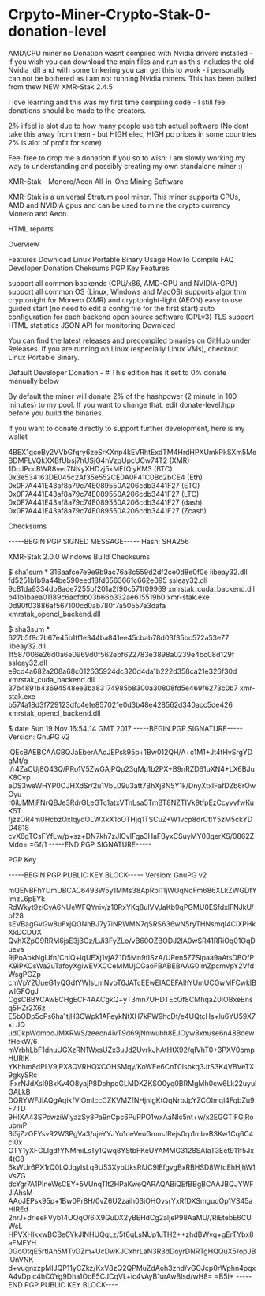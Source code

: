 # Crpyto-Miner-Crypto-Stak-0-donation-level
AMD\CPU miner no Donation wasnt compiled with Nvidia drivers installed - if you wish you can download the main files and run as this includes the old Nvidia .dll and with some tinkering you can get this to work - i personally can not be bothered as i am not running Nvidia miners.
This has been pulled from thew NEW XMR-Stak 2.4.5


I love learning and this was my first time compiling code - I still feel donations should be made to the creators.

2% i feel is alot due to how many people use teh actual software (No dont take this away from them - but HIGH elec, HIGH pc prices in some countries 2% is alot of profit for some)

Feel free to drop me a donation if you so to wish: I am slowly working my way to understanding and possibly creating my own standalone miner :)

XMR-Stak - Monero/Aeon All-in-One Mining Software

XMR-Stak is a universal Stratum pool miner. This miner supports CPUs, AMD and NVIDIA gpus and can be used to mine the crypto currency Monero and Aeon.

HTML reports

Overview

Features Download Linux Portable Binary Usage HowTo Compile FAQ Developer Donation Cheksums PGP Key Features

support all common backends (CPU/x86, AMD-GPU and NVIDIA-GPU) support all common OS (Linux, Windows and MacOS) supports algorithm cryptonight for Monero (XMR) and cryptonight-light (AEON) easy to use guided start (no need to edit a config file for the first start) auto configuration for each backend open source software (GPLv3) TLS support HTML statistics JSON API for monitoring Download

You can find the latest releases and precompiled binaries on GitHub under Releases. If you are running on Linux (especially Linux VMs), checkout Linux Portable Binary.

Default Developer Donation - # This edition has it set to 0% donate manually below

By default the miner will donate 2% of the hashpower (2 minute in 100 minutes) to my pool. If you want to change that, edit donate-level.hpp before you build the binaries.

If you want to donate directly to support further development, here is my wallet

4BEX1gceBy2VVbGfqry6zeSrKXnp4kEVRhtExdTM4HrdHPXUmkPkSXm5MeBDMFLVQkXXBfUbsj7hUSjG4hVzqUpcUCw74T2 (XMR)
1DcJPccBWR8ver7NNyXHDzj5kMEfQiyKM3 (BTC)
0x3e534163DE045c2Af35e552CE0A0F41C0Bd2bCE4 (Eth)
0x0F7A441E43af8a79c74E089550A206cdb3441F27 (ETC)
0x0F7A441E43af8a79c74E089550A206cdb3441F27 (LTC)
0x0F7A441E43af8a79c74E089550A206cdb3441F27 (dash)
0x0F7A441E43af8a79c74E089550A206cdb3441F27 (Zcash)

Checksums

-----BEGIN PGP SIGNED MESSAGE----- Hash: SHA256

XMR-Stak 2.0.0 Windows Build Checksums

$ sha1sum * 316aafce7e9e9b9ac76a3c559d2df2ce0d8e0f0e libeay32.dll fd5251b1b9a44be590eed18fd6563661c662e095 ssleay32.dll 9c81da9334db8ade7255bf201a2f90c571f09969 xmrstak_cuda_backend.dll b41b1baea01189c6acfdb03b66b332ae615519b0 xmr-stak.exe 0d90f03886af567100cd0ab780f7a50557e3dafa xmrstak_opencl_backend.dll

$ sha3sum * 627b5f8c7b67e45b1ff1e344ba841ee45cbab78d03f35bc572a53e77 libeay32.dll 1f587006e26d0a6e0969d0f562ebf622783e3898a0239e4bc08d129f ssleay32.dll e9cd4a682a208a68c012635924dc320d4da1b222d358ca21e326f30d xmrstak_cuda_backend.dll 37b4891b43694548ee3ba83174985b8300a30808fd5e469f6273c0b7 xmr-stak.exe b574a18d3f729123dfc4efe857021e0d3b48e428562d340acc5de426 xmrstak_opencl_backend.dll

$ date Sun 19 Nov 16:54:14 GMT 2017 -----BEGIN PGP SIGNATURE----- Version: GnuPG v2

iQEcBAEBCAAGBQJaEberAAoJEPsk95p+1Bw012QH/A+c1M1+Jt4tHvSrgYDgMt/g i/r4ZaCUj8Q43Q/PRo1V5ZwGAjPQp23qMp1b2PX+B9nRZD61uXN4+LX6BJuK8Cvp eDS3weWHYP0OJHXdSr/2u1VbL09u3att7BhXj8N5Y1k/DnyXtxIFafDZb6rOwOyu r0iUMMjFNrQBJe3RdrGLeGTc1atxVTnLsa5TmBT8NZTIVk9tfpEzCcyvvfwKuK5T fjzzOR4m0HcbzOxIqydOLWXkX1oOTHjq1TSCuZ+W1vcp8drCtlY5zM5ckYDD4818 cvX6gTCsFYfLw/p+sz+DN7kh7zJlCvIFga3HaFByxCSuyMY08qerXS/0862ZMdo= =Gf/1 -----END PGP SIGNATURE-----

PGP Key

-----BEGIN PGP PUBLIC KEY BLOCK----- Version: GnuPG v2

mQENBFhYUmUBCAC6493W5y1MMs38ApRbI11jWUqNdFm686XLkZWGDfYImzL6pEYk RdWkyt9ziCyA6NUeWFQYniv/z10RxYKq8ulVVJaKb9qPGMU0ESfdxlFNJkU/pf28 sEVBagGvGw8uFxjQONnBJ7y7iNRWMN7qSRS636wN5ryTHNsmqI4ClXPHkXkDCDUX QvhXZpG9RRM6jsE3jBGz/LJi3FyZLo/vB60OZBODJ2IA0wSR41RRiOq01OqDueva 9jPoAokNglJfn/CniQ+lqUEXj1vjAZ1D5Mn9fISzA/UPen5Z7Sipaa9aAtsDBOfP K9iPKOsWa2uTafoyXgiwEVXCCeMMUjCGaoFBABEBAAG0ImZpcmVpY2VfdWsgPGZp cmVpY2UueG1yQGdtYWlsLmNvbT6JATcEEwEIACEFAlhYUmUCGwMFCwkIBwIGFQgJ CgsCBBYCAwECHgECF4AACgkQ+yT3mn7UHDTEcQf8CMhqaZ0IOBxeBnsq5HZr2X6z E5bODp5cPs6ha1tjH3CWpk1AFeykNtXH7kPW9hcDt/e4UQtcHs+lu6YU59X7xLJQ udOkpWdmooJMXRWS/zeeon4ivT9d69jNnwubh8EJOyw8xm/se6n48BcewfHekW/6 mVrbhLbF1dnuUGXzRN1WxsUZx3uJd2UvrkJhAtHtX92/qIVhT0+3PXV0bmpHURlK YKhhm8dPLV9jPX8QVRHQXCOHSMqy/KoWEe6CnT0Isbkq3JtS3K4VBVeTX9gkySRc IFxrNJdXsI9BxKv4O8yajP8DohpoGLMDKZKSO0yq0BRMgMh0cw6Lk22uyulGALkB DQRYWFJlAQgAqikfViOmIccCZKVMZfNHjnigKtQqNrbJpYZCOImql4FqbZu9F7TD 9HIXA43SPcwziWlyazSy8Pa9nCpc6PuPPO1wxAaNIc5nt+w/x2EGGTIFGjRoubmP 3i5jZzOFYsvR2W3PgVa3/ujeYYJYo1oeVeuGmmJRejs0rp1mbvBSKw1Cq6C4cI0x GTY1yXFGLIgdfYNMmiLsTy1Qwq8YStbFKeUYAMMG3128SAIaT3Eet911f5Jx4tC8 6kWUr6PX1rQ0LQJqyIsLq9U53XybUksRfJC9IEfgvgBxRBHSD8WfqEhHjhW1VsZG dcYgr7A1PIneWsCEY+5VUnqTlt2HPaKweQARAQABiQEfBBgBCAAJBQJYWFJlAhsM AAoJEPsk95p+1Bw0Pr8H/0vZ6U2zaih03jOHOvsrYxRfDXSmgudOp1VS45aHIREd 2nrJ+drleeFVyb14UQqO/6iX9GuDX2yBEHdCg2aljeP98AaMU//RiEtebE6CUWsL HPVXHIkxwBCBe0YkJINHUQqLz/5f6qLsNUp1uTH2++zhdBWvg+gErTYbx8aFMFYH 0GoOtqE5rtlAh5MTvDZm+UcDwKJCxhrLaN3R3dDoyrDNRTgHQQuX5/opJBiUnVNK d+vugnxzpMIJQP11yCZkz/KxV8zQ2QPMuZdAoh3znd/vGCJcp0rWphn4pqxA4vDp c4hC0Yg9Dha1OoE5CJCqVL+ic4vAyB1urAwBlsd/wH8= =B5I+ -----END PGP PUBLIC KEY BLOCK----
